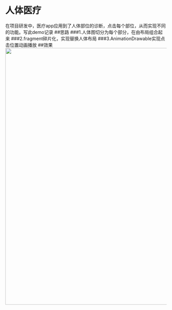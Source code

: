 # 人体医疗
在项目研发中，医疗app应用到了人体部位的诊断，点击每个部位，从而实现不同的功能。写此demo记录
##思路
###1.人体图切分为每个部分，在由布局组合起来
###2.fragment碎片化，实现替换人体布局
###3.AnimationDrawable实现点击位置动画播放
##效果
<img src="file:///C:/Users/edwards/Desktop/App/%E4%BA%BA%E4%BD%93%E5%9B%BE.gif" width=800>
